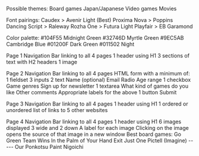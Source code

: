 Possible themes:
    Board games
    Japan/Japanese
    Video games
    Movies

Font pairings:
    Caudex > Avenir Light (Best)
    Proxima Nova > Poppins
    Dancing Script > Raleway
    Rozha One > Futura Light
    Playfair > EB Garamond

Color palette:
    #104F55 Midnight Green
    #32746D Myrtle Green
    #9EC5AB Cambridge Blue
    #01200F Dark Green
    #011502 Night

Page 1
    Navigation Bar linking to all 4 pages
    1 header using H1
    3 sections of text with H2 headers
    1 image

Page 2
    Navigation Bar linking to all 4 pages
    HTML form with a minimum of:
        1 fieldset
        3 inputs
            2 text
                Name (optional)
                Email
            Radio
                Age range
            1 checkbox
                Game genres
                Sign up for newsletter
        1 textarea
            What kind of games do you like
            Other comments
        Appropriate labels for the above
        1 button
            Submit

Page 3
    Navigation Bar linking to all 4 pages
    1 header using H1
    1 ordered or unordered list of links to 5 other websites

Page 4
    Navigation Bar linking to all 4 pages
    1 header using H1
    6 images displayed 3 wide and 2 down
        A label for each image
        Clicking on the image opens the source of that image in a new window
        Best board games:
            Go
            Green Team Wins
            In the Palm of Your Hand
            Exit
            Just One
            Pictell (Imagine)
            -----
            Our Ponkotsu Paint
            Nigoichi

